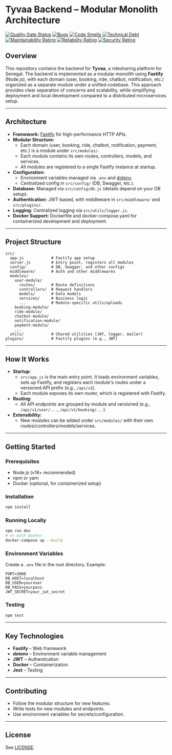 # Tyvaa Backend – Modular Monolith Architecture

[![Quality Gate Status](https://sonarcloud.io/api/project_badges/measure?project=TyvaaServices_tyvaa-backend&metric=alert_status&token=20e96f50fb626ffe0d4642e94c92d998de83b4a8)](https://sonarcloud.io/summary/new_code?id=TyvaaServices_tyvaa-backend)
[![Bugs](https://sonarcloud.io/api/project_badges/measure?project=TyvaaServices_tyvaa-backend&metric=bugs&token=20e96f50fb626ffe0d4642e94c92d998de83b4a8)](https://sonarcloud.io/summary/new_code?id=TyvaaServices_tyvaa-backend)
[![Code Smells](https://sonarcloud.io/api/project_badges/measure?project=TyvaaServices_tyvaa-backend&metric=code_smells&token=20e96f50fb626ffe0d4642e94c92d998de83b4a8)](https://sonarcloud.io/summary/new_code?id=TyvaaServices_tyvaa-backend)
[![Technical Debt](https://sonarcloud.io/api/project_badges/measure?project=TyvaaServices_tyvaa-backend&metric=sqale_index&token=20e96f50fb626ffe0d4642e94c92d998de83b4a8)](https://sonarcloud.io/summary/new_code?id=TyvaaServices_tyvaa-backend)
[![Maintainability Rating](https://sonarcloud.io/api/project_badges/measure?project=TyvaaServices_tyvaa-backend&metric=sqale_rating&token=20e96f50fb626ffe0d4642e94c92d998de83b4a8)](https://sonarcloud.io/summary/new_code?id=TyvaaServices_tyvaa-backend)
[![Reliability Rating](https://sonarcloud.io/api/project_badges/measure?project=TyvaaServices_tyvaa-backend&metric=reliability_rating&token=20e96f50fb626ffe0d4642e94c92d998de83b4a8)](https://sonarcloud.io/summary/new_code?id=TyvaaServices_tyvaa-backend)
[![Security Rating](https://sonarcloud.io/api/project_badges/measure?project=TyvaaServices_tyvaa-backend&metric=security_rating&token=20e96f50fb626ffe0d4642e94c92d998de83b4a8)](https://sonarcloud.io/summary/new_code?id=TyvaaServices_tyvaa-backend)
## Overview
This repository contains the backend for **Tyvaa**, a ridesharing platform for Senegal. The backend is implemented as a modular monolith using **Fastify** (Node.js), with each domain (user, booking, ride, chatbot, notification, etc.) organized as a separate module under a unified codebase. This approach provides clear separation of concerns and scalability, while simplifying deployment and local development compared to a distributed microservices setup.

---

## Architecture
- **Framework:** [Fastify](https://www.fastify.io/) for high-performance HTTP APIs.
- **Modular Structure:**
  - Each domain (user, booking, ride, chatbot, notification, payment, etc.) is a module under `src/modules/`.
  - Each module contains its own routes, controllers, models, and services.
  - All modules are registered to a single Fastify instance at startup.
- **Configuration:**
  - Environment variables managed via `.env` and [dotenv](https://www.npmjs.com/package/dotenv).
  - Centralized config in `src/config/` (DB, Swagger, etc.).
- **Database:** Managed via `src/config/db.js` (details depend on your DB setup).
- **Authentication:** JWT-based, with middleware in `src/middleware/` and `src/plugins/`.
- **Logging:** Centralized logging via `src/utils/logger.js`.
- **Docker Support:** Dockerfile and docker-compose.yaml for containerized development and deployment.

---

## Project Structure
```
src/
  app.js            # Fastify app setup
  server.js         # Entry point, registers all modules
  config/           # DB, Swagger, and other configs
  middleware/       # Auth and other middlewares
  modules/
    user-module/
      routes/       # Route definitions
      controllers/  # Request handlers
      models/       # Data models
      services/     # Business logic
      ...           # Module-specific utils/uploads
    booking-module/
    ride-module/
    chatbot-module/
    notification-module/
    payment-module/
    ...
  utils/            # Shared utilities (JWT, logger, mailer)
plugins/            # Fastify plugins (e.g., JWT)
```

---

## How It Works
- **Startup:**
  - `src/app.js` is the main entry point. It loads environment variables, sets up Fastify, and registers each module's routes under a versioned API prefix (e.g., `/api/v1`).
  - Each module exposes its own router, which is registered with Fastify.
- **Routing:**
  - All API endpoints are grouped by module and versioned (e.g., `/api/v1/user/...`, `/api/v1/booking/...`).
- **Extensibility:**
  - New modules can be added under `src/modules/` with their own routes/controllers/models/services.

---

## Getting Started
### Prerequisites
- Node.js (v18+ recommended)
- npm or yarn
- Docker (optional, for containerized setup)

### Installation
```bash
npm install
```

### Running Locally
```bash
npm run dev
# or with Docker
docker-compose up --build
```

### Environment Variables
Create a `.env` file in the root directory. Example:
```
PORT=3000
DB_HOST=localhost
DB_USER=youruser
DB_PASS=yourpass
JWT_SECRET=your_jwt_secret
```

### Testing
```bash
npm test
```

---

## Key Technologies
- **Fastify** – Web framework
- **dotenv** – Environment variable management
- **JWT** – Authentication
- **Docker** – Containerization
- **Jest** – Testing

---

## Contributing
- Follow the modular structure for new features.
- Write tests for new modules and endpoints.
- Use environment variables for secrets/configuration.

---

## License
See [LICENSE](./LICENSE).
